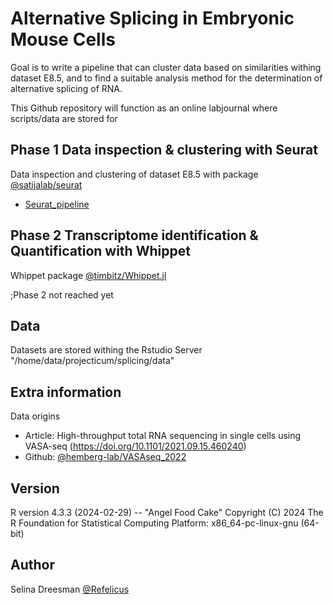 
# Alternative Splicing in Embryonic Mouse Cells

Goal is to write a pipeline that can cluster data based on similarities withing dataset E8.5, and to find a suitable analysis method for the determination of alternative splicing of RNA. 

 This Github repository will function as an online labjournal where scripts/data are stored for 



## Phase 1 Data inspection & clustering with Seurat
Data inspection and clustering of dataset E8.5 with package [@satijalab/seurat](https://github.com/satijalab/seurat)


- [Seurat_pipeline](https://github.com/ProjecticumDlerpDs/Splicing_mouse/tree/main/scripts/Finished/Seurat_pipeline)

## Phase 2 Transcriptome identification & Quantification with Whippet
Whippet package [@timbitz/Whippet.jl](https://github.com/timbitz/Whippet.jl)
 
 ;Phase 2 not reached yet



## Data
 
Datasets are stored withing the Rstudio Server "/home/data/projecticum/splicing/data"


<!-- Table of contents -->



## Extra information
Data origins 

- Article: High-throughput total RNA sequencing in single cells using VASA-seq (https://doi.org/10.1101/2021.09.15.460240)
- Github:  [@hemberg-lab/VASAseq_2022](https://github.com/hemberg-lab/VASAseq_2022)


## Version

R version 4.3.3 (2024-02-29) -- "Angel Food Cake"
Copyright (C) 2024 The R Foundation for Statistical Computing
Platform: x86_64-pc-linux-gnu (64-bit)

## Author

Selina Dreesman [@Refelicus](https://www.github.com/Refelicus)